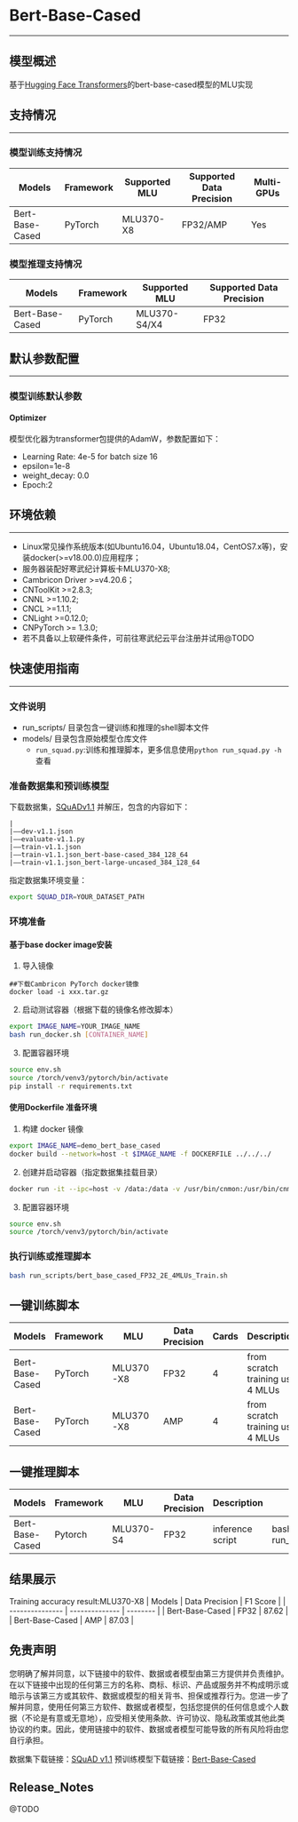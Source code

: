 # Bert-Base-Cased
---
## 模型概述
  基于[Hugging Face Transformers](https://github.com/huggingface/transformers)的bert-base-cased模型的MLU实现

## 支持情况
---
### 模型训练支持情况
| Models          | Framework | Supported MLU | Supported Data Precision | Multi-GPUs | 
| --------------- | --------- | ------------- | ------------------------ | ---------- | 
| Bert-Base-Cased | PyTorch   | MLU370-X8     | FP32/AMP                 | Yes        | 

### 模型推理支持情况
| Models          | Framework | Supported MLU | Supported Data Precision |
| --------------- | --------- | ------------- | ------------------------ |
| Bert-Base-Cased | PyTorch   | MLU370-S4/X4  | FP32                     |

## 默认参数配置
---
### 模型训练默认参数

#### Optimizer
模型优化器为transformer包提供的AdamW，参数配置如下：
- Learning Rate: 4e-5 for batch size 16
- epsilon=1e-8
- weight_decay: 0.0
- Epoch:2


## 环境依赖
---
- Linux常见操作系统版本(如Ubuntu16.04，Ubuntu18.04，CentOS7.x等)，安装docker(>=v18.00.0)应用程序；
- 服务器装配好寒武纪计算板卡MLU370-X8;
- Cambricon Driver >=v4.20.6；
- CNToolKit >=2.8.3;
- CNNL >=1.10.2;
- CNCL >=1.1.1;
- CNLight >=0.12.0;
- CNPyTorch >= 1.3.0;
- 若不具备以上软硬件条件，可前往寒武纪云平台注册并试用@TODO
## 快速使用指南
---
### 文件说明
- run_scripts/ 目录包含一键训练和推理的shell脚本文件
- models/ 目录包含原始模型仓库文件
  - `run_squad.py`:训练和推理脚本，更多信息使用`python run_squad.py -h`查看
### 准备数据集和预训练模型
下载数据集，[SQuADv1.1](https://rajpurkar.github.io/SQuAD-explorer/) 并解压，包含的内容如下：
```
|
|——dev-v1.1.json  
|——evaluate-v1.1.py  
|——train-v1.1.json  
|——train-v1.1.json_bert-base-cased_384_128_64  
|——train-v1.1.json_bert-large-uncased_384_128_64
```
指定数据集环境变量：
```bash
export SQUAD_DIR=YOUR_DATASET_PATH
```
### 环境准备
#### 基于base docker image安装
1. 导入镜像
```
##下载Cambricon PyTorch docker镜像
docker load -i xxx.tar.gz
```
2. 启动测试容器（根据下载的镜像名修改脚本）
```bash
export IMAGE_NAME=YOUR_IMAGE_NAME
bash run_docker.sh [CONTAINER_NAME]
```
3. 配置容器环境
```bash
source env.sh
source /torch/venv3/pytorch/bin/activate
pip install -r requirements.txt
```
#### 使用Dockerfile 准备环境
1. 构建 docker 镜像
```bash
export IMAGE_NAME=demo_bert_base_cased
docker build --network=host -t $IMAGE_NAME -f DOCKERFILE ../../../
```
2. 创建并启动容器（指定数据集挂载目录）
```bash
docker run -it --ipc=host -v /data:/data -v /usr/bin/cnmon:/usr/bin/cnmon --device /dev/cambricon_ctl --privileged --name mlu_bert_base_cased --network=host $IMAGE_NAME
```
3. 配置容器环境
```bash
source env.sh
source /torch/venv3/pytorch/bin/activate
```
### 执行训练或推理脚本
```bash
bash run_scripts/bert_base_cased_FP32_2E_4MLUs_Train.sh
```
## 一键训练脚本
| Models          | Framework | MLU       | Data Precision | Cards | Description                      | Run                                                            |
| -----------     | --------- | --------- | -------------- | ----- | -------------------------------- | -----------------------------------------------------------    |
| Bert-Base-Cased | PyTorch   | MLU370-X8 | FP32           | 4     | from scratch training use 4 MLUs | bash run_scripts/bert_base_cased_FP32_2E_4MLUs_Train.sh |
| Bert-Base-Cased | PyTorch   | MLU370-X8 | AMP            | 4     | from scratch training use 4 MLUs | bash run_scripts/bert_base_cased_AMP_2E_4MLUs_Train.sh  |

## 一键推理脚本
| Models          | Framework | MLU       | Data Precision | Description                | Run                                          |
| --------------- | --------- | --------- | -------------- | -------------------------- | -------------------------------------------- |
| Bert-Base-Cased | Pytorch   | MLU370-S4 | FP32           | inference script           | bash run_scripts/bert_base_cased_Infer.sh |
## 结果展示
Training accuracy result:MLU370-X8
| Models          | Data Precision | F1 Score |
| --------------- | -------------- | -------- |
| Bert-Base-Cased | FP32           | 87.62    |
| Bert-Base-Cased | AMP            | 87.03    |

## 免责声明
您明确了解并同意，以下链接中的软件、数据或者模型由第三方提供并负责维护。在以下链接中出现的任何第三方的名称、商标、标识、产品或服务并不构成明示或暗示与该第三方或其软件、数据或模型的相关背书、担保或推荐行为。您进一步了解并同意，使用任何第三方软件、数据或者模型，包括您提供的任何信息或个人数据（不论是有意或无意地），应受相关使用条款、许可协议、隐私政策或其他此类协议的约束。因此，使用链接中的软件、数据或者模型可能导致的所有风险将由您自行承担。

数据集下载链接：[SQuAD v1.1](https://rajpurkar.github.io/SQuAD-explorer/)
预训练模型下载链接：[Bert-Base-Cased](https://huggingface.co/bert-base-cased/tree/main)


## Release_Notes
@TODO
